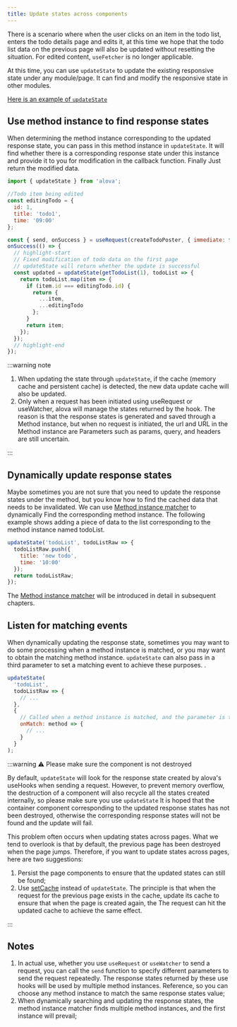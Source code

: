 ```yaml
---
title: Update states across components
---
```


There is a scenario where when the user clicks on an item in the todo list, enters the todo details page and edits it, at this time we hope that the todo list data on the previous page will also be updated without resetting the situation. For edited content, `useFetcher` is no longer applicable.

At this time, you can use `updateState` to update the existing responsive state under any module/page. It can find and modify the responsive state in other modules.

[Here is an example of `updateState`](/tutorial/example/update-state)

## Use method instance to find response states

When determining the method instance corresponding to the updated response state, you can pass in this method instance in `updateState`. It will find whether there is a corresponding response state under this instance and provide it to you for modification in the callback function. Finally Just return the modified data.

```javascript
import { updateState } from 'alova';

//Todo item being edited
const editingTodo = {
  id: 1,
  title: 'todo1',
  time: '09:00'
};

const { send, onSuccess } = useRequest(createTodoPoster, { immediate: false });
onSuccess(() => {
  // highlight-start
  // Fixed modification of todo data on the first page
  // updateState will return whether the update is successful
  const updated = updateState(getTodoList(1), todoList => {
    return todoList.map(item => {
      if (item.id === editingTodo.id) {
        return {
          ...item,
          ...editingTodo
        };
      }
      return item;
    });
  });
  // highlight-end
});
```

:::warning note

1. When updating the state through `updateState`, if the cache (memory cache and persistent cache) is detected, the new data update cache will also be updated.
2. Only when a request has been initiated using useRequest or useWatcher, alova will manage the states returned by the hook. The reason is that the response states is generated and saved through a Method instance, but when no request is initiated, the url and URL in the Method instance are Parameters such as params, query, and headers are still uncertain.

:::

## Dynamically update response states

Maybe sometimes you are not sure that you need to update the response states under the method, but you know how to find the cached data that needs to be invalidated. We can use [Method instance matcher](/tutorial/advanced/method-matcher) to dynamically Find the corresponding method instance. The following example shows adding a piece of data to the list corresponding to the method instance named todoList.

```javascript
updateState('todoList', todoListRaw => {
  todoListRaw.push({
    title: 'new todo',
    time: '10:00'
  });
  return todoListRaw;
});
```

The [Method instance matcher](/tutorial/advanced/method-matcher) will be introduced in detail in subsequent chapters.

## Listen for matching events

When dynamically updating the response state, sometimes you may want to do some processing when a method instance is matched, or you may want to obtain the matching method instance. `updateState` can also pass in a third parameter to set a matching event to achieve these purposes. .

```javascript
updateState(
  'todoList',
  todoListRaw => {
    // ...
  },
  {
    // Called when a method instance is matched, and the parameter is the matched method instance.
    onMatch: method => {
      // ...
    }
  }
);
```

:::warning ⚠️ Please make sure the component is not destroyed

By default, `updateState` will look for the response state created by alova's useHooks when sending a request. However, to prevent memory overflow, the destruction of a component will also recycle all the states created internally, so please make sure you use `updateState` It is hoped that the container component corresponding to the updated response states has not been destroyed, otherwise the corresponding response states will not be found and the update will fail.

This problem often occurs when updating states across pages. What we tend to overlook is that by default, the previous page has been destroyed when the page jumps. Therefore, if you want to update states across pages, here are two suggestions:

1. Persist the page components to ensure that the updated states can still be found;
2. Use [setCache](/tutorial/cache/set-and-query) instead of `updateState`. The principle is that when the request for the previous page exists in the cache, update its cache to ensure that when the page is created again, the The request can hit the updated cache to achieve the same effect.

:::

## Notes

1. In actual use, whether you use `useRequest` or `useWatcher` to send a request, you can call the `send` function to specify different parameters to send the request repeatedly. The response states returned by these use hooks will be used by multiple method instances. Reference, so you can choose any method instance to match the same response states value;
2. When dynamically searching and updating the response states, the method instance matcher finds multiple method instances, and the first instance will prevail;

